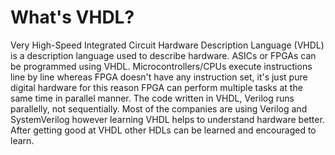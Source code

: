 # What's VHDL?
Very High-Speed Integrated Circuit Hardware Description Language (VHDL) is a description language used to describe hardware. ASICs or FPGAs can be programmed using VHDL. Microcontrollers/CPUs execute instructions line by line whereas FPGA doesn't have any instruction set, it's just pure digital hardware for this reason FPGA can perform multiple tasks at the same time in parallel manner. The code written in VHDL, Verilog runs parallelly, not sequentially. Most of the companies are using Verilog and SystemVerilog however learning VHDL helps to understand hardware better. After getting good at VHDL other HDLs can be learned and encouraged to learn.
